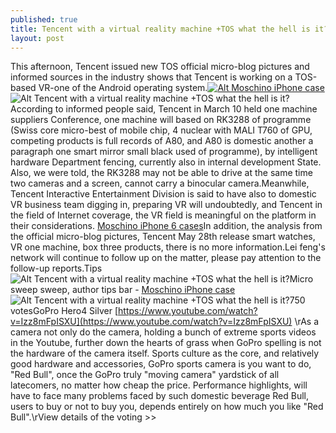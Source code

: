 ```yaml
---
published: true
title: Tencent with a virtual reality machine +TOS what the hell is it?
layout: post
---
```

This afternoon, Tencent issued new TOS official micro-blog pictures and informed sources in the industry shows that Tencent is working on a TOS-based VR-one of the Android operating system.[![Alt Moschino iPhone case](http://www.nodcase.com/images/large/i6/moschino_i61860_lrg.jpg)](http://www.nodcase.com/moschino-cleaning-spray-iphone-6-case-p-5289.html)![Alt Tencent with a virtual reality machine +TOS what the hell is it?](https://c2.staticflickr.com/2/1616/25841114515_380f14140c_z.jpg)According to informed people said, Tencent in March 10 held one machine suppliers Conference, one machine will based on RK3288 of programme (Swiss core micro-best of mobile chip, 4 nuclear with MALI T760 of GPU, competing products is full records of A80, and A80 is domestic another a paragraph one smart mirror small black used of programme), by intelligent hardware Department fencing, currently also in internal development State. Also, we were told, the RK3288 may not be able to drive at the same time two cameras and a screen, cannot carry a binocular camera.Meanwhile, Tencent Interactive Entertainment Division is said to have also to domestic VR business team digging in, preparing VR will undoubtedly, and Tencent in the field of Internet coverage, the VR field is meaningful on the platform in their considerations. [Moschino iPhone 6 cases](http://givenchy2.webnode.com/news/laser-weapons-was-born-new-laser-device-has-a-powerful-destruction/)In addition, the analysis from the official micro-blog pictures, Tencent May 28th release smart watches, VR one machine, box three products, there is no more information.Lei feng\'s network will continue to follow up on the matter, please pay attention to the follow-up reports.Tips![Alt Tencent with a virtual reality machine +TOS what the hell is it?](https://c2.staticflickr.com/2/1710/25210608864_01cff8c542_m.jpg)Micro sweep sweep, author tips bar - [Moschino iPhone case](http://www.nodcase.com/moschino-cleaning-spray-iphone-6-case-p-5289.html)![Alt Tencent with a virtual reality machine +TOS what the hell is it?](https://c2.staticflickr.com/2/1631/25214554303_eb2818ba01.jpg)750 votesGoPro Hero4 Silver [https://www.youtube.com/watch?v=Izz8mFpISXU](https://www.youtube.com/watch?v=Izz8mFpISXU) \rAs a camera not only do the camera, holding a bunch of extreme sports videos in the Youtube, further down the hearts of grass when GoPro spelling is not the hardware of the camera itself. Sports culture as the core, and relatively good hardware and accessories, GoPro sports camera is you want to do, \"Red Bull\", once the GoPro truly \"moving camera\" yardstick of all latecomers, no matter how cheap the price. Performance highlights, will have to face many problems faced by such domestic beverage Red Bull, users to buy or not to buy you, depends entirely on how much you like \"Red Bull\".\rView details of the voting >>
